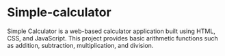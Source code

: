 # Simple-calculator
Simple Calculator is a web-based calculator application built using HTML, CSS, and JavaScript. This project provides basic arithmetic functions such as addition, subtraction, multiplication, and division.
